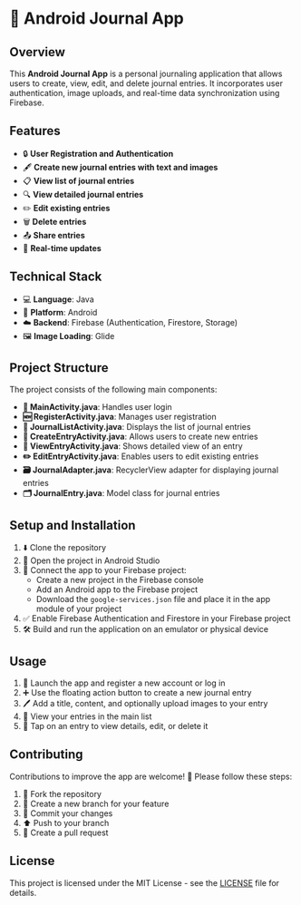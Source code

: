 # 📝 Android Journal App

## Overview
This **Android Journal App** is a personal journaling application that allows users to create, view, edit, and delete journal entries. It incorporates user authentication, image uploads, and real-time data synchronization using Firebase.

## Features
- 🔒 **User Registration and Authentication**
- 🖋️ **Create new journal entries with text and images**
- 📋 **View list of journal entries**
- 🔍 **View detailed journal entries**
- ✏️ **Edit existing entries**
- 🗑️ **Delete entries**
- 📤 **Share entries**
- 🔄 **Real-time updates**

## Technical Stack
- 💻 **Language**: Java
- 📱 **Platform**: Android
- ☁️ **Backend**: Firebase (Authentication, Firestore, Storage)
- 🖼️ **Image Loading**: Glide

## Project Structure
The project consists of the following main components:

- **📂 MainActivity.java**: Handles user login
- **🆕 RegisterActivity.java**: Manages user registration
- **📜 JournalListActivity.java**: Displays the list of journal entries
- **📝 CreateEntryActivity.java**: Allows users to create new entries
- **🔎 ViewEntryActivity.java**: Shows detailed view of an entry
- **✏️ EditEntryActivity.java**: Enables users to edit existing entries
- **🗃️ JournalAdapter.java**: RecyclerView adapter for displaying journal entries
- **🗂️ JournalEntry.java**: Model class for journal entries

## Setup and Installation
1. ⬇️ Clone the repository
2. 🚀 Open the project in Android Studio
3. 🔗 Connect the app to your Firebase project:
   - Create a new project in the Firebase console
   - Add an Android app to the Firebase project
   - Download the `google-services.json` file and place it in the app module of your project
4. ✅ Enable Firebase Authentication and Firestore in your Firebase project
5. 🛠️ Build and run the application on an emulator or physical device

## Usage
1. 📱 Launch the app and register a new account or log in
2. ➕ Use the floating action button to create a new journal entry
3. 🖊️ Add a title, content, and optionally upload images to your entry
4. 📑 View your entries in the main list
5. 🔧 Tap on an entry to view details, edit, or delete it

## Contributing
Contributions to improve the app are welcome! 🎉 Please follow these steps:

1. 🍴 Fork the repository
2. 🌿 Create a new branch for your feature
3. 💾 Commit your changes
4. ⬆️ Push to your branch
5. 📩 Create a pull request

## License
This project is licensed under the MIT License - see the [LICENSE](LICENSE) file for details.

